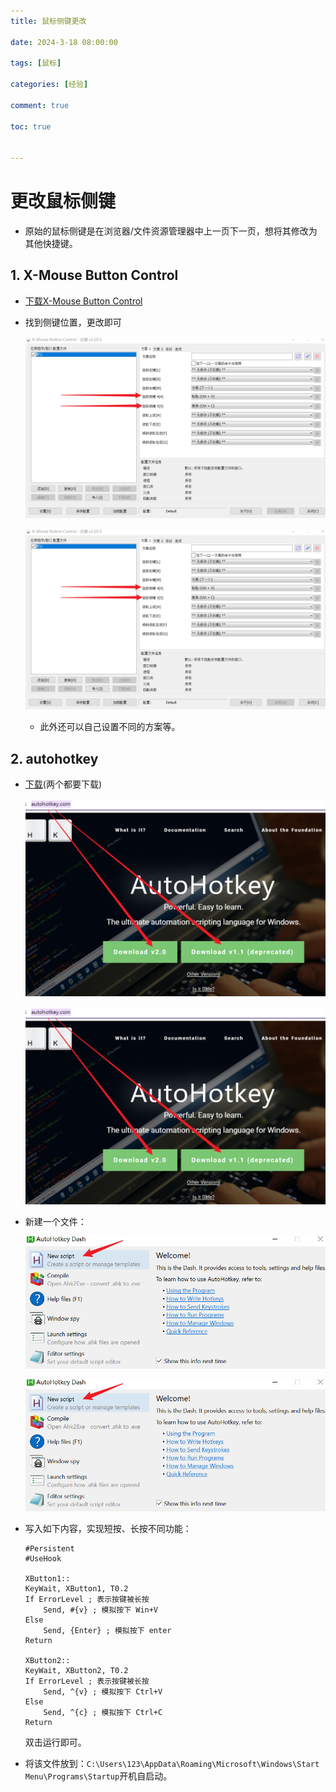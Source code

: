 ```yaml
---
title: 鼠标侧键更改

date: 2024-3-18 08:00:00

tags: [鼠标]

categories: [经验]

comment: true

toc: true


---
```


#
<!--more-->

# 更改鼠标侧键

- 原始的鼠标侧键是在浏览器/文件资源管理器中上一页下一页，想将其修改为其他快捷键。

## 1. X-Mouse Button Control

- [下载X-Mouse Button Control](https://www.highrez.co.uk/scripts/download.asp?package=XMouse)

- 找到侧键位置，更改即可

  ![](../../../../themes/yilia/source/img/experience/app/mouse/1.png)

  ![](img/experience/app/mouse/1.png)

  - 此外还可以自己设置不同的方案等。

## 2. autohotkey

- [下载](https://www.autohotkey.com/)(两个都要下载)

   ![](../../../../themes/yilia/source/img/experience/app/mouse/2.png)

  ![](img/experience/app/mouse/2.png) 

- 新建一个文件：

     ![](../../../../themes/yilia/source/img/experience/app/mouse/3.png)

    ![](img/experience/app/mouse/3.png) 

- 写入如下内容，实现短按、长按不同功能：

  ```ahk
  #Persistent
  #UseHook
  
  XButton1::
  KeyWait, XButton1, T0.2
  If ErrorLevel ; 表示按键被长按
      Send, #{v} ; 模拟按下 Win+V
  Else
      Send, {Enter} ; 模拟按下 enter
  Return
  
  XButton2::
  KeyWait, XButton2, T0.2
  If ErrorLevel ; 表示按键被长按
      Send, ^{v} ; 模拟按下 Ctrl+V
  Else
      Send, ^{c} ; 模拟按下 Ctrl+C
  Return
  ```

  双击运行即可。
  
- 将该文件放到：`C:\Users\123\AppData\Roaming\Microsoft\Windows\Start Menu\Programs\Startup`开机自启动。